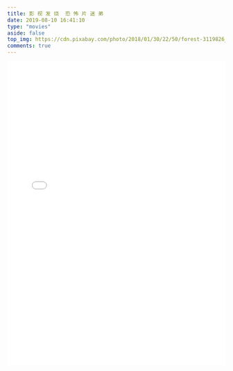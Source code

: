 ```yaml
---
title: 影 视 发 烧  恐 怖 片 迷 弟
date: 2019-08-10 16:41:10
type: "movies"
aside: false
top_img: https://cdn.pixabay.com/photo/2018/01/30/22/50/forest-3119826_960_720.jpg
comments: true
---
```






<head> <iframe src="//player.bilibili.com/player.html?aid=840488687&bvid=BV1m54y1Q7eQ&cid=182078162&page=1" scrolling="no" border="0" width=100% height=700 frameborder="no" framespacing="0" allowfullscreen="true"> </iframe></head>

